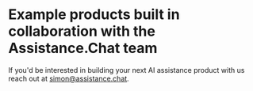 # Example products built in collaboration with the Assistance.Chat team

If you'd be interested in building your next AI assistance product with us
reach out at simon@assistance.chat.
